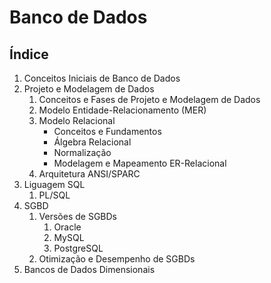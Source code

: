 # Banco de Dados

## Índice

1. Conceitos Iniciais de Banco de Dados
1. Projeto e Modelagem de Dados
    1. Conceitos e Fases de Projeto e Modelagem de Dados
    1. Modelo Entidade-Relacionamento (MER)
    1. Modelo Relacional
        - Conceitos e Fundamentos
        - Álgebra Relacional
        - Normalização
        - Modelagem e Mapeamento ER-Relacional
    1. Arquitetura ANSI/SPARC
1. Liguagem SQL
    1. PL/SQL
1. SGBD
    1. Versões de SGBDs
        1. Oracle
        1. MySQL
        1. PostgreSQL
    1. Otimização e Desempenho de SGBDs
1. Bancos de Dados Dimensionais